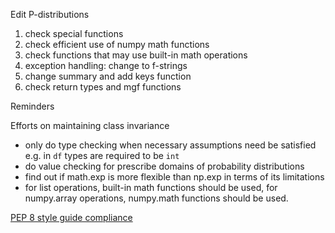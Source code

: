 Edit P-distributions
1. check special functions
2. check efficient use of numpy math functions
3. check functions that may use built-in math operations
4. exception handling: change to f-strings
5. change summary and add keys function
6. check return types and mgf functions



Reminders

Efforts on maintaining class invariance
- only do type checking when necessary assumptions need be satisfied e.g. in `df` types are required to be `int`
- do value checking for prescribe domains of probability distributions
- find out if math.exp is more flexible than np.exp in terms of its limitations
- for list operations, built-in math functions should be used, for numpy.array operations, numpy.math functions should be used.


[PEP 8 style guide compliance](https://www.python.org/dev/peps/pep-0008/)

